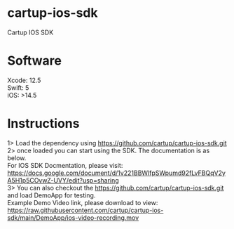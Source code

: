 # cartup-ios-sdk
Cartup IOS SDK

# Software
Xcode: 12.5 \
Swift: 5 \
iOS: >14.5 

# Instructions
1> Load the dependency using https://github.com/cartup/cartup-ios-sdk.git \
2> once loaded you can start using the SDK. The documentation is as below. \
For IOS SDK Docmentation, please visit: \
https://docs.google.com/document/d/1v221BBWlfpSWpumd92fLvFBQqV2yA5H1p5COvwZ-UVY/edit?usp=sharing \
3> You can also checkout the https://github.com/cartup/cartup-ios-sdk.git and load DemoApp for testing. \
Example Demo Video link, please download to view: \
https://raw.githubusercontent.com/cartup/cartup-ios-sdk/main/DemoApp/ios-video-recording.mov 
